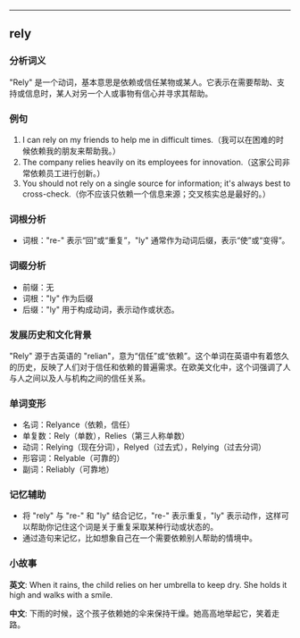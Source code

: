 
---------------
## rely
### 分析词义
"Rely" 是一个动词，基本意思是依赖或信任某物或某人。它表示在需要帮助、支持或信息时，某人对另一个人或事物有信心并寻求其帮助。

### 例句
1. I can rely on my friends to help me in difficult times.（我可以在困难的时候依赖我的朋友来帮助我。）
2. The company relies heavily on its employees for innovation.（这家公司非常依赖员工进行创新。）
3. You should not rely on a single source for information; it's always best to cross-check.（你不应该只依赖一个信息来源；交叉核实总是最好的。）

### 词根分析
- 词根："re-" 表示“回”或“重复”，"ly" 通常作为动词后缀，表示“使”或“变得”。

### 词缀分析
- 前缀：无
- 词根："ly" 作为后缀
- 后缀："ly" 用于构成动词，表示动作或状态。

### 发展历史和文化背景
"Rely" 源于古英语的 "relian"，意为“信任”或“依赖”。这个单词在英语中有着悠久的历史，反映了人们对于信任和依赖的普遍需求。在欧美文化中，这个词强调了人与人之间以及人与机构之间的信任关系。

### 单词变形
- 名词：Relyance（依赖，信任）
- 单复数：Rely（单数），Relies（第三人称单数）
- 动词：Relying（现在分词），Relyed（过去式），Relying（过去分词）
- 形容词：Relyable（可靠的）
- 副词：Reliably（可靠地）

### 记忆辅助
- 将 "rely" 与 "re-" 和 "ly" 结合记忆，"re-" 表示重复，"ly" 表示动作，这样可以帮助你记住这个词是关于重复采取某种行动或状态的。
- 通过造句来记忆，比如想象自己在一个需要依赖别人帮助的情境中。

### 小故事
**英文**:
When it rains, the child relies on her umbrella to keep dry. She holds it high and walks with a smile.

**中文**:
下雨的时候，这个孩子依赖她的伞来保持干燥。她高高地举起它，笑着走路。


